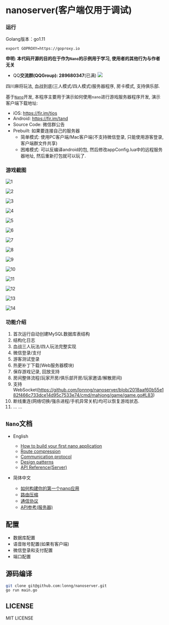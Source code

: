 # nanoserver(客户端仅用于调试)

### 运行
Golang版本：go1.11
```
export GOPROXY=https://goproxy.io
```

**申明: 本代码开源的目的在于作为`Nano`的示例用于学习, 使用者的其他行为与作者无关**

- QQ**交流群(QQGroup): 289680347**(已满) [![](http://pub.idqqimg.com/wpa/images/group.png)](http://shang.qq.com/wpa/qunwpa?idkey=24e06c02d306f6559528e8434b3b54ed049628fdba4c5dcbcfe9f0e2f611cf81)

四川麻将玩法, 血战到底(三人模式/四人模式)服务器程序,  房卡模式, 支持俱乐部.

基于[`Nano`](https://github.com/lonnng/nano)开发, 本程序主要用于演示如何使用`nano`进行游戏服务器程序开发, 演示客户端下载地址: 

- iOS: https://fir.im/tios
- Android: https://fir.im/tand
- Source Code: 微信群公告
- Prebuilt: 如果要连接自己的服务器
  + 简单模式: 使用PC客户端/Mac客户端(不支持微信登录, 只能使用游客登录, 客户端群文件共享)
  + 困难模式: 可以反编译android的包, 然后修改appConfig.lua中的远程服务器地址, 然后重新打包就可以玩了.

### 游戏截图

![1](./screenshot/1.png)

![2](./screenshot/2.png)

![3](./screenshot/3.png)

![4](./screenshot/4.png)

![5](./screenshot/5.png)

![6](./screenshot/6.png)

![7](./screenshot/7.png)

![8](./screenshot/8.png)

![9](./screenshot/9.png)

![10](./screenshot/10.png)

![11](./screenshot/11.png)

![12](./screenshot/12.png)

![13](./screenshot/13.png)

![14](./screenshot/14.png)

### 功能介绍

1. 首次运行自动创建MySQL数据库表结构
2. 结构化日志
3. 血战三人玩法/四人玩法完整实现
4. 微信登录/支付
5. 游客测试登录
6. 热更补丁下载(Web服务器模块)
7. 保存游戏记录,  回放支持
8. 房间整体流程(玩家开房/俱乐部开房/玩家邀请/解散房间)
9. 支持WebSocket(https://github.com/lonnng/nanoserver/blob/2018aaf60b55e182f466c733dce14d95c7533e74/cmd/mahjong/game/game.go#L83)
10. 断线重连(网络切换/强杀进程/手机异常关机)均可以恢复游戏状态.
11. ... ...

## `Nano`文档

- English
    + [How to build your first nano application](https://github.com/lonnng/nano/blob/master/docs/get_started.md)
    + [Route compression](https://github.com/lonnng/nano/blob/master/docs/route_compression.md)
    + [Communication protocol](https://github.com/lonnng/nano/blob/master/docs/communication_protocol.md)
    + [Design patterns](https://github.com/lonnng/nano/blob/master/docs/design_patterns.md)
    + [API Reference(Server)](https://godoc.org/github.com/lonnng/nano)

- 简体中文
    + [如何构建你的第一个nano应用](https://github.com/lonnng/nano/blob/master/docs/get_started_zh_CN.md)
    + [路由压缩](https://github.com/lonnng/nano/blob/master/docs/route_compression_zh_CN.md)
    + [通信协议](https://github.com/lonnng/nano/blob/master/docs/communication_protocol_zh_CN.md)
    + [API参考(服务器)](https://godoc.org/github.com/lonnng/nano)

## 配置

- 数据库配置
- 语音账号配置(如果有客户端)
- 微信登录和支付配置
- 端口配置

## 源码编译

```bash
git clone git@github.com:lonng/nanoserver.git
go run main.go
```

## LICENSE
MIT LICENSE
